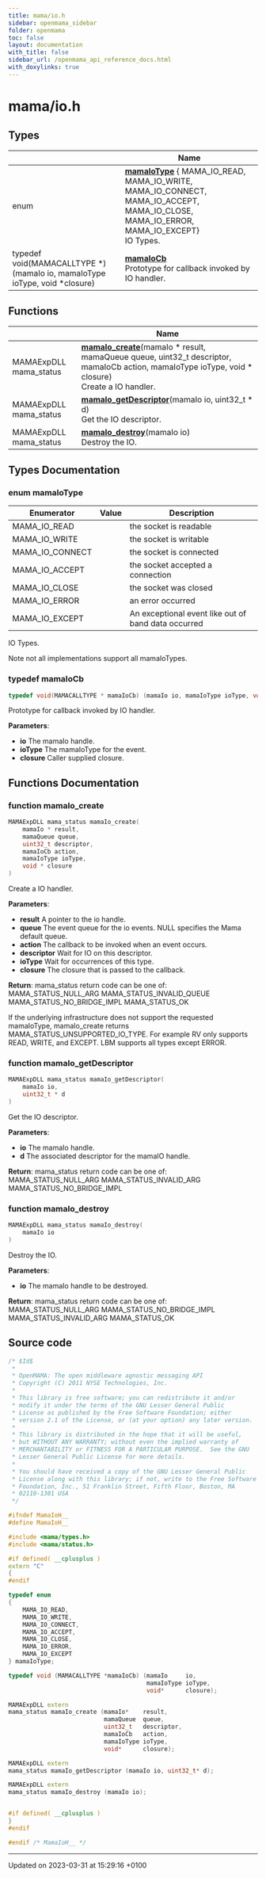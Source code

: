 ```yaml
---
title: mama/io.h
sidebar: openmama_sidebar
folder: openmama
toc: false
layout: documentation
with_title: false
sidebar_url: /openmama_api_reference_docs.html
with_doxylinks: true
---
```


# mama/io.h



## Types

|                | Name           |
| -------------- | -------------- |
| enum| **[mamaIoType](io_8h.html#enum-mamaiotype)** { MAMA_IO_READ, MAMA_IO_WRITE, MAMA_IO_CONNECT, MAMA_IO_ACCEPT, MAMA_IO_CLOSE, MAMA_IO_ERROR, MAMA_IO_EXCEPT}<br>IO Types.  |
| typedef void(MAMACALLTYPE *)(mamaIo io, mamaIoType ioType, void *closure) | **[mamaIoCb](io_8h.html#typedef-mamaiocb)** <br>Prototype for callback invoked by IO handler.  |

## Functions

|                | Name           |
| -------------- | -------------- |
| MAMAExpDLL mama_status | **[mamaIo_create](io_8h.html#function-mamaio-create)**(mamaIo * result, mamaQueue queue, uint32_t descriptor, mamaIoCb action, mamaIoType ioType, void * closure)<br>Create a IO handler.  |
| MAMAExpDLL mama_status | **[mamaIo_getDescriptor](io_8h.html#function-mamaio-getdescriptor)**(mamaIo io, uint32_t * d)<br>Get the IO descriptor.  |
| MAMAExpDLL mama_status | **[mamaIo_destroy](io_8h.html#function-mamaio-destroy)**(mamaIo io)<br>Destroy the IO.  |

## Types Documentation

### enum mamaIoType

| Enumerator | Value | Description |
| ---------- | ----- | ----------- |
| MAMA_IO_READ | |  the socket is readable  |
| MAMA_IO_WRITE | |  the socket is writable  |
| MAMA_IO_CONNECT | |  the socket is connected  |
| MAMA_IO_ACCEPT | |  the socket accepted a connection  |
| MAMA_IO_CLOSE | |  the socket was closed  |
| MAMA_IO_ERROR | |  an error occurred  |
| MAMA_IO_EXCEPT | |  An exceptional event like out of band data occurred  |



IO Types. 

Note not all implementations support all mamaIoTypes. 


### typedef mamaIoCb

```cpp
typedef void(MAMACALLTYPE * mamaIoCb) (mamaIo io, mamaIoType ioType, void *closure);
```

Prototype for callback invoked by IO handler. 

**Parameters**: 

  * **io** The mamaIo handle. 
  * **ioType** The mamaIoType for the event. 
  * **closure** Caller supplied closure. 



## Functions Documentation

### function mamaIo_create

```cpp
MAMAExpDLL mama_status mamaIo_create(
    mamaIo * result,
    mamaQueue queue,
    uint32_t descriptor,
    mamaIoCb action,
    mamaIoType ioType,
    void * closure
)
```

Create a IO handler. 

**Parameters**: 

  * **result** A pointer to the io handle. 
  * **queue** The event queue for the io events. NULL specifies the Mama default queue. 
  * **action** The callback to be invoked when an event occurs. 
  * **descriptor** Wait for IO on this descriptor. 
  * **ioType** Wait for occurrences of this type. 
  * **closure** The closure that is passed to the callback.


**Return**: mama_status return code can be one of: MAMA_STATUS_NULL_ARG MAMA_STATUS_INVALID_QUEUE MAMA_STATUS_NO_BRIDGE_IMPL MAMA_STATUS_OK 

If the underlying infrastructure does not support the requested mamaIoType, mamaIo_create returns MAMA_STATUS_UNSUPPORTED_IO_TYPE. For example RV only supports READ, WRITE, and EXCEPT. LBM supports all types except ERROR.


### function mamaIo_getDescriptor

```cpp
MAMAExpDLL mama_status mamaIo_getDescriptor(
    mamaIo io,
    uint32_t * d
)
```

Get the IO descriptor. 

**Parameters**: 

  * **io** The mamaIo handle.
  * **d** The associated descriptor for the mamaIO handle.


**Return**: mama_status return code can be one of: MAMA_STATUS_NULL_ARG MAMA_STATUS_INVALID_ARG MAMA_STATUS_NO_BRIDGE_IMPL 

### function mamaIo_destroy

```cpp
MAMAExpDLL mama_status mamaIo_destroy(
    mamaIo io
)
```

Destroy the IO. 

**Parameters**: 

  * **io** The mamaIo handle to be destroyed.


**Return**: mama_status return code can be one of: MAMA_STATUS_NULL_ARG MAMA_STATUS_NO_BRIDGE_IMPL MAMA_STATUS_INVALID_ARG MAMA_STATUS_OK 



## Source code

```cpp
/* $Id$
 *
 * OpenMAMA: The open middleware agnostic messaging API
 * Copyright (C) 2011 NYSE Technologies, Inc.
 *
 * This library is free software; you can redistribute it and/or
 * modify it under the terms of the GNU Lesser General Public
 * License as published by the Free Software Foundation; either
 * version 2.1 of the License, or (at your option) any later version.
 *
 * This library is distributed in the hope that it will be useful,
 * but WITHOUT ANY WARRANTY; without even the implied warranty of
 * MERCHANTABILITY or FITNESS FOR A PARTICULAR PURPOSE.  See the GNU
 * Lesser General Public License for more details.
 *
 * You should have received a copy of the GNU Lesser General Public
 * License along with this library; if not, write to the Free Software
 * Foundation, Inc., 51 Franklin Street, Fifth Floor, Boston, MA
 * 02110-1301 USA
 */

#ifndef MamaIoH__
#define MamaIoH__

#include <mama/types.h>
#include <mama/status.h>

#if defined( __cplusplus )
extern "C"
{
#endif

typedef enum
{
    MAMA_IO_READ,       
    MAMA_IO_WRITE,      
    MAMA_IO_CONNECT,    
    MAMA_IO_ACCEPT,     
    MAMA_IO_CLOSE,      
    MAMA_IO_ERROR,      
    MAMA_IO_EXCEPT      
} mamaIoType;

typedef void (MAMACALLTYPE *mamaIoCb) (mamaIo     io,
                                       mamaIoType ioType,
                                       void*      closure);

MAMAExpDLL extern
mama_status mamaIo_create (mamaIo*    result,
                           mamaQueue  queue,
                           uint32_t   descriptor,
                           mamaIoCb   action,
                           mamaIoType ioType,
                           void*      closure);

MAMAExpDLL extern
mama_status mamaIo_getDescriptor (mamaIo io, uint32_t* d);

MAMAExpDLL extern
mama_status mamaIo_destroy (mamaIo io);


#if defined( __cplusplus )
}
#endif

#endif /* MamaIoH__ */
```


-------------------------------

Updated on 2023-03-31 at 15:29:16 +0100
